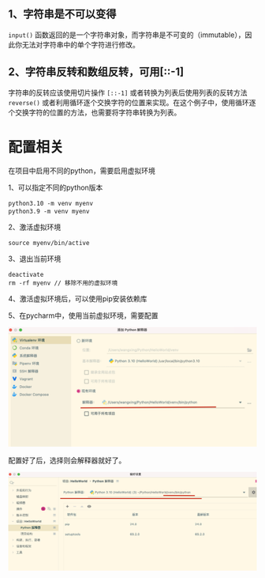 ## 1、字符串是不可以变得

`input()` 函数返回的是一个字符串对象，而字符串是不可变的（immutable），因此你无法对字符串中的单个字符进行修改。


## 2、字符串反转和数组反转，可用[::-1]

字符串的反转应该使用切片操作 `[::-1]` 或者转换为列表后使用列表的反转方法 `reverse()` 或者利用循环逐个交换字符的位置来实现。在这个例子中，使用循环逐个交换字符的位置的方法，也需要将字符串转换为列表。






# 配置相关

在项目中启用不同的python，需要启用虚拟环境

1、可以指定不同的python版本

```shell
python3.10 -m venv myenv  
python3.9 -m venv myenv  
```

2、激活虚拟环境

```shell
source myenv/bin/active 
```

3、退出当前环境

```shell
deactivate
rm -rf myenv // 移除不用的虚拟环境
```

4、激活虚拟环境后，可以使用pip安装依赖库

5、在pycharm中，使用当前虚拟环境，需要配置

![image.png](./assets/1710396126911-image.png)

配置好了后，选择则会解释器就好了。

![image.png](./assets/1710396210479-image.png)
